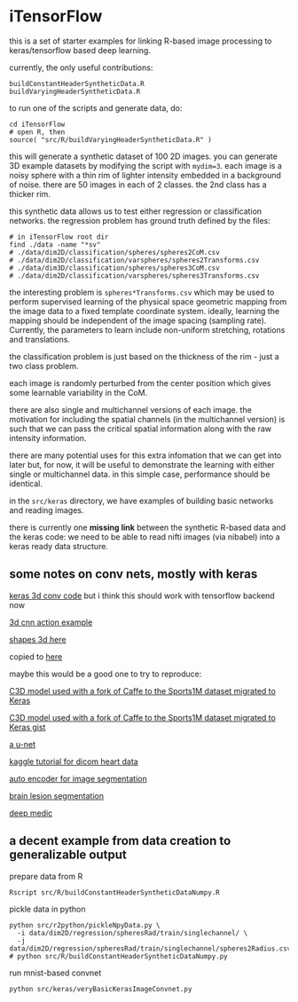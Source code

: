 # iTensorFlow


this is a set of starter examples for linking R-based image processing
to keras/tensorflow based deep learning.

currently, the only useful contributions:

```
buildConstantHeaderSyntheticData.R
buildVaryingHeaderSyntheticData.R
```

to run one of the scripts and generate data, do:

```
cd iTensorFlow
# open R, then
source( "src/R/buildVaryingHeaderSyntheticData.R" )
```

this will generate a synthetic dataset of 100 2D images.  you can generate 3D
example datasets by modifying the script with `mydim=3`. each image is a noisy
sphere with a thin rim of lighter intensity embedded in a background of noise.
there are 50 images in each of 2 classes.  the 2nd class has a thicker rim.

this synthetic data allows us to test either regression or classification networks.
the regression problem has ground truth defined by the files:

```
# in iTensorFlow root dir
find ./data -name "*sv"
# ./data/dim2D/classification/spheres/spheres2CoM.csv
# ./data/dim2D/classification/varspheres/spheres2Transforms.csv
# ./data/dim3D/classification/spheres/spheres3CoM.csv
# ./data/dim2D/classification/varspheres/spheres3Transforms.csv
```

the interesting problem is `spheres*Transforms.csv` which may be used to perform
supervised learning of the physical space geometric mapping from the image data
to a fixed template coordinate system.  ideally, learning the mapping should be
independent of the image spacing (sampling rate).  Currently, the parameters to
learn include non-uniform stretching, rotations and translations.

the classification problem is just based on the thickness of the rim - just a
two class problem.

each image is randomly perturbed from the center position which gives some
learnable variability in the CoM.

there are also single and multichannel versions of each image.  the motivation
for including the spatial channels (in the multichannel version) is such that we
can pass the critical spatial information along with the raw intensity information.

there are many potential uses for this extra infomation that we can get into later
but, for now, it will be useful to demonstrate the learning with either single
or multichannel data.   in this simple case, performance should be identical.

in the `src/keras` directory, we have examples of building basic networks and
reading images.

there is currently one **missing link** between the synthetic R-based data and
the keras code:  we need to be able to read nifti images (via nibabel) into a
keras ready data structure.


## some notes on conv nets, mostly with keras

[keras 3d conv code](https://github.com/fchollet/keras/issues/4099) but i think this should work with tensorflow backend now

[3d cnn action example](http://learnandshare645.blogspot.com/2016/06/3d-cnn-in-keras-action-recognition.html)

[shapes 3d here](http://aetros.com/adrienj/3DCNN/code)

​copied to​ [here](http://aetros.com/stnava/3DCNN/code)

​maybe this would be a good one to try to reproduce:​

[C3D model used with a fork of Caffe to the Sports1M dataset migrated to Keras](https://imatge.upc.edu/web/resources/c3d-model-keras-trained-over-sports-1m)

[C3D model used with a fork of Caffe to the Sports1M dataset migrated to Keras gist](https://gist.github.com/albertomontesg/d8b21a179c1e6cca0480ebdf292c34d2)

[a u-net](https://github.com/jocicmarko/ultrasound-nerve-segmentation/blob/master/train.py)

[kaggle tutorial for dicom heart data](https://github.com/jocicmarko/kaggle-dsb2-keras)

[auto encoder for image segmentation](http://pradyu1993.github.io/2016/03/08/segnet-post.html)

[brain lesion segmentation](https://github.com/naldeborgh7575/brain_segmentation)

[deep medic](https://github.com/Kamnitsask/deepmedic)


## a decent example from data creation to generalizable output

prepare data from R

```
Rscript src/R/buildConstantHeaderSyntheticDataNumpy.R
```

pickle data in python

```
python src/r2python/pickleNpyData.py \
  -i data/dim2D/regression/spheresRad/train/singlechannel/ \
  -j data/dim2D/regression/spheresRad/train/singlechannel/spheres2Radius.csv
# python src/R/buildConstantHeaderSyntheticDataNumpy.py
```

run mnist-based convnet

```
python src/keras/veryBasicKerasImageConvnet.py
```
